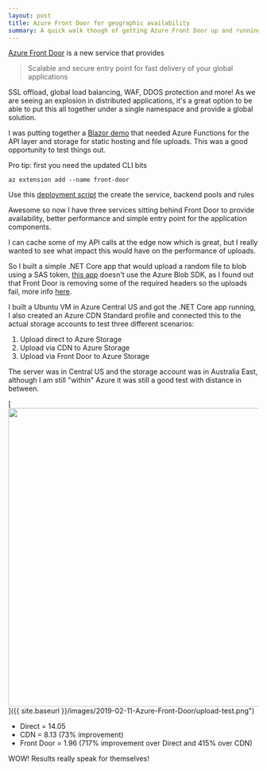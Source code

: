 ```yaml
---
layout: post
title: Azure Front Door for geographic availability
summary: A quick walk though of getting Azure Front Door up and running to provide a global scale upload service
---
```


[Azure Front Door] is a new service that provides
> Scalable and secure entry point for fast delivery of your global applications

SSL offload, global load balancing, WAF, DDOS protection and more! As we are seeing an explosion in distributed applications, it's a great option to be able to put this all together under a single namespace and provide a global solution.

I was putting together a [Blazor demo] that needed Azure Functions for the API layer and storage for static hosting and file uploads. This was a good opportunity to test things out.

Pro tip: first you need the updated CLI bits
```
az extension add --name front-door
```

Use this [deployment script] the create the service, backend pools and rules

Awesome so now I have three services sitting behind Front Door to provide availability, better performance and simple entry point for the application components.

I can cache some of my API calls at the edge now which is great, but I really wanted to see what impact this would have on the performance of uploads.

So I built a simple .NET Core app that would upload a random file to blob using a SAS token, [this app] doesn't use the Azure Blob SDK, as I found out that Front Door is removing some of the required headers so the uploads fail, more info [here](https://docs.microsoft.com/en-us/azure/frontdoor/front-door-http-headers-protocol).

I built a Ubuntu VM in Azure Central US and got the .NET Core app running, I also created an Azure CDN Standard profile and connected this to the actual storage accounts to test three different scenarios:
1. Upload direct to Azure Storage
2. Upload via CDN to Azure Storage
3. Upload via Front Door to Azure Storage

The server was in Central US and the storage account was in Australia East, although I am still "within" Azure it was still a good test with distance in between.

[<img src="{{ site.baseurl }}/images/2019-02-11-Azure-Front-Door/upload-test.png" style="width: 600px;"/>]({{ site.baseurl }}/images/2019-02-11-Azure-Front-Door/upload-test.png")

* Direct = 14.05
* CDN = 8.13 (73% improvement)
* Front Door = 1.96 (717% improvement over Direct and 415% over CDN)

WOW! Results really speak for themselves!

[Azure Front Door]: https://azure.microsoft.com/en-us/services/frontdoor/
[Blazor demo]: https://github.com/msimpsonnz/training-portal
[deployment script]: https://github.com/msimpsonnz/training-portal/blob/master/deploy/deploy.sh
[this app]: https://github.com/msimpsonnz/az-blob-uploader